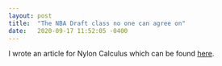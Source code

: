 ```yaml
---
layout: post
title:  "The NBA Draft class no one can agree on"
date:   2020-09-17 11:52:05 -0400
---
```


I wrote an article for Nylon Calculus which can be found <a href="https://fansided.com/2020/09/17/nba-draft-class-controversial-obi-toppin/">here</a>.